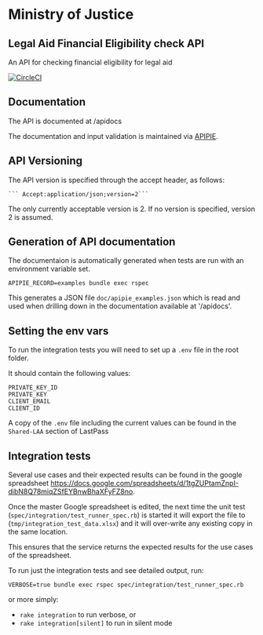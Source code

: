 # Ministry of Justice
## Legal Aid Financial Eligibility check API

An API for checking financial eligibility for legal aid

[![CircleCI](https://circleci.com/gh/ministryofjustice/check-financial-eligibility/tree/master.svg?style=svg)](https://circleci.com/gh/ministryofjustice/check-financial-eligibility/tree/master)

## Documentation

The API is documented at /apidocs

The documentation and input validation is maintained via
[APIPIE](https://github.com/Apipie/apipie-rails).

## API Versioning

The API version is specified through the accept header, as follows:

    ``` Accept:application/json;version=2```

The only currently acceptable version is 2.  If no version is specified, version 2 is assumed.


## Generation of API documentation
The documentaion is automatically generated when tests are run with an environment variable set.

```APIPIE_RECORD=examples bundle exec rspec```

This generates a JSON file `doc/apipie_examples.json` which is read and used when drilling down in the documentation available at '/apidocs'.

## Setting the env vars
To run the integration tests you will need to set up a `.env` file in the root folder.  

It should contain the following values:
```shell script
PRIVATE_KEY_ID
PRIVATE_KEY
CLIENT_EMAIL
CLIENT_ID
```
A copy of the `.env` file including the current values can be found in the `Shared-LAA` section of LastPass

## Integration tests
Several use cases and their expected results can be found in the google spreadsheet https://docs.google.com/spreadsheets/d/1tgZUPtamZnpI-dibN8Q78miqZSfEYBnwBhaXFyFZ8no.

Once the master Google spreadsheet is edited, the next time the unit test (`spec/integration/test_runner_spec.rb`) is started it will export the file to (`tmp/integration_test_data.xlsx`) and it will over-write any existing copy in the same location.

This ensures that the service returns the expected results for the use cases of the spreadsheet.

To run just the integration tests and see detailed output, run:

   ```VERBOSE=true bundle exec rspec spec/integration/test_runner_spec.rb```

or more simply:

* ```rake integration``` to run verbose, or
* ```rake integration[silent]``` to run in silent mode
